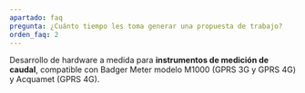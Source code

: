 ```yaml
---
apartado: faq
pregunta: ¿Cuánto tiempo les toma generar una propuesta de trabajo?
orden_faq: 2
---
```


Desarrollo de hardware a medida para **instrumentos de medición de caudal**, compatible con Badger Meter modelo M1000 (GPRS 3G y GPRS 4G) y Acquamet (GPRS 4G).